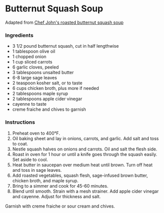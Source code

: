 # Butternut Squash Soup

Adapted from [Chef John's roasted butternut squash soup](http://foodwishes.blogspot.com/2015/09/roasted-butternut-squash-soup-legend-of.html)

### Ingredients

- 3 1/2 pound butternut squash, cut in half lengthwise
- 1 tablespoon olive oil
- 1 chopped onion
- 1 cup sliced carrots
- 6 garlic cloves, peeled
- 3 tablespoons unsalted butter
- 6-8 large sage leaves
- 2 teaspoon kosher salt, or to taste
- 6 cups chicken broth, plus more if needed
- 2 tablespoons maple syrup
- 2 tablespoons apple cider vinegar
- cayenne to taste
- creme fraiche and chives to garnish

### Instructions

1. Preheat oven to 400&deg;F.
2. Oil baking sheet and lay in onions, carrots, and garlic. Add salt and toss to coat. 
3. Nestle squash halves on onions and carrots. Oil and salt the flesh side.
4. Roast in oven for 1 hour or until a knife goes through the squash easily. Set aside to cool.
5. Heat butter in saucepan over medium heat until brown. Turn off heat and toss in sage leaves.
6. Add roasted vegetables, squash flesh, sage-infused brown butter, chicken broth, and maple syrup.
7. Bring to a simmer and cook for 45-60 minutes.
8. Blend until smooth. Strain with a mesh strainer. Add apple cider vinegar and cayenne. Adjust for thickness and salt.

Garnish with creme fraiche or sour cream and chives.